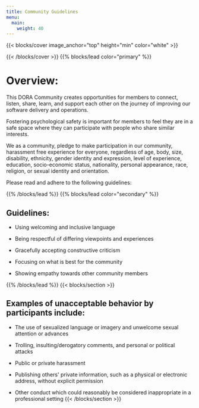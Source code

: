 ```yaml
---
title: Community Guidelines
menu:
  main:
    weight: 40
---
```


{{< blocks/cover image_anchor="top" height="min" color="white" >}}

{{< /blocks/cover >}}
{{% blocks/lead color="primary" %}}



# Overview:
This DORA Community creates opportunities for members to connect, listen, share, learn, and support each other on the journey of improving our software delivery and operations.

Fostering psychological safety is important for members to feel they are in a safe space where they can participate with people who share similar interests.  

We as a community, pledge to make participation in our community, harassment free experience for everyone, regardless of age, body, size, disability, ethnicity, gender identity and expression, level of experience, education, socio-economic status, nationality, personal appearance, race, religion, or sexual identity and orientation. 

Please read and adhere to the following guidelines:

{{% /blocks/lead %}}
{{% blocks/lead color="secondary" %}}


## Guidelines:


* Using welcoming and inclusive language

* Being respectful of differing viewpoints and experiences

* Gracefully accepting constructive criticism

* Focusing on what is best for the community

* Showing empathy towards other community members


{{% /blocks/lead %}}
{{< blocks/section >}}

## Examples of unacceptable behavior by participants include:

* The use of sexualized language or imagery and unwelcome sexual attention or advances

* Trolling, insulting/derogatory comments, and personal or political attacks

* Public or private harassment

* Publishing others' private information, such as a physical or electronic address, without explicit permission

* Other conduct which could reasonably be considered inappropriate in a professional setting
{{< /blocks/section >}}